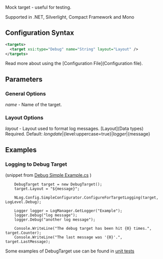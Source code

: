 Mock target - useful for testing. 

Supported in .NET, Silverlight, Compact Framework and Mono

## Configuration Syntax
```xml
<targets>
  <target xsi:type="Debug" name="String" layout="Layout" />
</targets>
```
Read more about using the [Configuration File](Configuration file).

## Parameters
### General Options
_name_ - Name of the target.

### Layout Options
_layout_ - Layout used to format log messages. [Layout](Data types) Required. Default: ${longdate}|${level:uppercase=true}|${logger}|${message}

## Examples
### Logging to Debug Target
(snippet from [Debug Simple Example.cs](https://github.com/NLog/NLog/blob/43eca983676d87f1d9d9f28872304236393827ba/examples/targets/Configuration%20API/Debug/Simple/Example.cs)  )

        DebugTarget target = new DebugTarget();
        target.Layout = "${message}";

        NLog.Config.SimpleConfigurator.ConfigureForTargetLogging(target, LogLevel.Debug);

        Logger logger = LogManager.GetLogger("Example");
        logger.Debug("log message");
        logger.Debug("another log message");

        Console.WriteLine("The debug target has been hit {0} times.", target.Counter);
        Console.WriteLine("The last message was '{0}'.", target.LastMessage);

Some examples of DebugTarget use can be found in [unit tests](https://github.com/NLog/NLog/blob/43eca983676d87f1d9d9f28872304236393827ba/tests/NLog.UnitTests/Config/TargetConfigurationTests.cs)